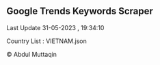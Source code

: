 

## Google Trends Keywords Scraper 
 
Last Update 31-05-2023 , 19:34:10

Country List :
VIETNAM.json



© Abdul Muttaqin 
